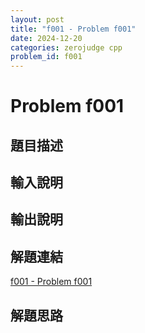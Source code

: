 ```yaml
---
layout: post
title: "f001 - Problem f001"
date: 2024-12-20
categories: zerojudge cpp
problem_id: f001
---
```


# Problem f001

## 題目描述



## 輸入說明



## 輸出說明



## 解題連結

[f001 - Problem f001](https://zerojudge.tw/ShowProblem?problemid=f001)

## 解題思路

